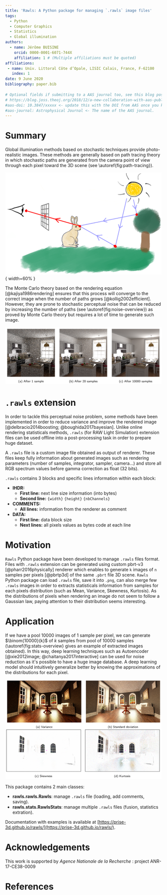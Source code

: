 ```yaml
---
title: 'Rawls: A Python package for managing `.rawls` image files'
tags:
  - Python
  - Computer Graphics
  - Statistics
  - Global illumination
authors:
  - name: Jérôme BUISINE
    orcid: 0000-0001-6071-744X
    affiliation: 1 # (Multiple affiliations must be quoted)
affiliations:
 - name: Univ. Littoral Côte d’Opale, LISIC Calais, France, F-62100
   index: 1
date: 9 June 2020
bibliography: paper.bib

# Optional fields if submitting to a AAS journal too, see this blog post:
# https://blog.joss.theoj.org/2018/12/a-new-collaboration-with-aas-publishing
#aas-doi: 10.3847/xxxxx <- update this with the DOI from AAS once you know it.
#aas-journal: Astrophysical Journal <- The name of the AAS journal.
---
```


# Summary

Global illumination methods based on stochastic techniques provide photo-realistic images. These methods are generally based on path tracing theory in which stochastic paths are generated from the camera point of view through each pixel toward the 3D scene (see \autoref{fig:path-tracing}). 

![Scheme of global illumination rendering of 3D scene.\label{fig:path-tracing}](docs/source/_static/path_tracing.png){ width=60% }

The Monte Carlo theory based on the rendering equation [@kajiya1986rendering] ensures that this process will converge to the correct image when the number of paths grows [@kollig2002efficient]. However, they are prone to stochastic perceptual noise that can be reduced by increasing the number of paths (see \autoref{fig:noise-overview}) as proved by Monte Carlo theory but requires a lot of time to generate such image. 

![Overview of noise evolution during rendering.\label{fig:noise-overview}](docs/source/_static/noise_overview.png)

# `.rawls` extension

In order to tackle this perceptual noise problem, some methods have been implemented in order to reduce variance and improve the rendered image [@delbracio2014boosting; @boughida2017bayesian]. Unlike online rendering statisticals methods, `.rawls` (for RAW Light Simulation) extension files can be used offline into a post-processing task in order to prepare huge dataset.

A `.rawls` file is a custom image file obtained as output of renderer. These files keep fully information about generated images such as rendering parameters (number of samples, integrator, sampler, camera...) and store all RGB spectrum values before gamma correction as float (32 bits).

`.rawls` contains 3 blocks and specific lines information within each block:

- **IHDR:**
    - __First line:__ next line size information (into bytes)
    - __Second line:__ `{width}` `{height}` `{nbChannels}`
- **COMMENTS:**
    - __All lines:__ information from the renderer as comment
- **DATA:**
    - __First line:__ data block size
    - __Next lines:__ all pixels values as bytes code at each line

# Motivation

`Rawls` Python package have been developed to manage `.rawls` files format. Files with `.rawls` extension can be generated using custom pbrt-v3 [@pharr2016physically] renderer which enables to generate `k` images of `n` samples per pixels [@pbrtp3d] of the same `.pbrt` file 3D scene. `Rawls` Python package can load `.rawls` file, save it into `.png`, can also merge few `.rawls` images in order to extracts statisticals information from samples for each pixels distribution (such as Mean, Variance, Skewness, Kurtosis). As the distributions of pixels when rendering an image do not seem to follow a Gaussian law, paying attention to their distribution seems interesting.

# Application

If we have a pool $10000$ images of $1$ sample per pixel, we can generate $\binom{10000}{k}$ of $k$ samples from pool of $10000$ samples (\autoref{fig:stats-overview} gives an example of extracted images obtained). In this way, deep learning techniques such as Autoencoder [@xie2012image; @chaitanya2017interactive] can be used for noise reduction as it's possible to have a huge image database. A deep learning model should intuitively generalize better by knowing the approximations of the distributions for each pixel.

![Extracted statistics from 20 samples ditribution.\label{fig:stats-overview}](docs/source/_static/rawls_stats.png)

This package contains 2 main classes:

- **rawls.rawls.Rawls**: manage `.rawls` file (loading, add comments, saving).
- **rawls.stats.RawlsStats**: manage multiple `.rawls` files (fusion, statistics extration).

Documentation with examples is available at [https://prise-3d.github.io/rawls/](https://prise-3d.github.io/rawls/).

# Acknowledgements

This work is supported by *Agence Nationale de la Recherche* : project ANR-17-CE38-0009

# References